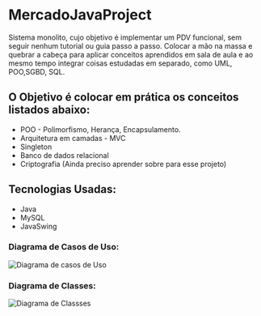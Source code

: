 # MercadoJavaProject

Sistema monolito, cujo objetivo é implementar um PDV funcional, sem seguir nenhum tutorial ou guia passo a passo. 
Colocar a mão na massa e quebrar a cabeça para aplicar conceitos aprendidos em sala de aula e ao mesmo tempo integrar
coisas estudadas em separado, como UML, POO,SGBD, SQL. 

## O Objetivo é colocar em prática os conceitos listados abaixo:
* POO - Polimorfismo, Herança, Encapsulamento.
* Arquitetura em camadas - MVC
* Singleton
* Banco de dados relacional 
* Criptografia (Ainda preciso aprender sobre para esse projeto)

## Tecnologias Usadas:
* Java
* MySQL
* JavaSwing

### Diagrama de Casos de Uso:
![Diagrama de casos de Uso](https://github.com/Adenilson365/mercadoJavaProject/tree/main/br.com.adenilson.mercado/src/br/com/adenilson/mercado/assets/useCaseDiagram.png)

### Diagrama de Classes: 
![Diagrama de Classses](https://github.com/Adenilson365/mercadoJavaProject/tree/main/br.com.adenilson.mercado/src/br/com/adenilson/mercado/assets/classDiagram.jpg)
